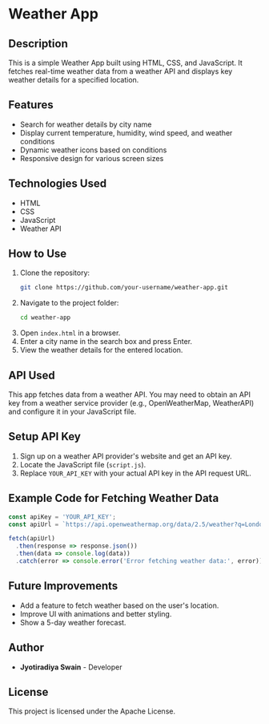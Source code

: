 # Weather App

## Description
This is a simple Weather App built using HTML, CSS, and JavaScript. It fetches real-time weather data from a weather API and displays key weather details for a specified location.

## Features
- Search for weather details by city name
- Display current temperature, humidity, wind speed, and weather conditions
- Dynamic weather icons based on conditions
- Responsive design for various screen sizes

## Technologies Used
- HTML
- CSS
- JavaScript
- Weather API

## How to Use
1. Clone the repository:
   ```bash
   git clone https://github.com/your-username/weather-app.git
   ```
2. Navigate to the project folder:
   ```bash
   cd weather-app
   ```
3. Open `index.html` in a browser.
4. Enter a city name in the search box and press Enter.
5. View the weather details for the entered location.

## API Used
This app fetches data from a weather API. You may need to obtain an API key from a weather service provider (e.g., OpenWeatherMap, WeatherAPI) and configure it in your JavaScript file.

## Setup API Key
1. Sign up on a weather API provider's website and get an API key.
2. Locate the JavaScript file (`script.js`).
3. Replace `YOUR_API_KEY` with your actual API key in the API request URL.

## Example Code for Fetching Weather Data
```javascript
const apiKey = 'YOUR_API_KEY';
const apiUrl = `https://api.openweathermap.org/data/2.5/weather?q=London&appid=${apiKey}&units=metric`;

fetch(apiUrl)
  .then(response => response.json())
  .then(data => console.log(data))
  .catch(error => console.error('Error fetching weather data:', error));
```

## Future Improvements
- Add a feature to fetch weather based on the user's location.
- Improve UI with animations and better styling.
- Show a 5-day weather forecast.

## Author
- **Jyotiradiya Swain** - Developer

## License
This project is licensed under the Apache License.

